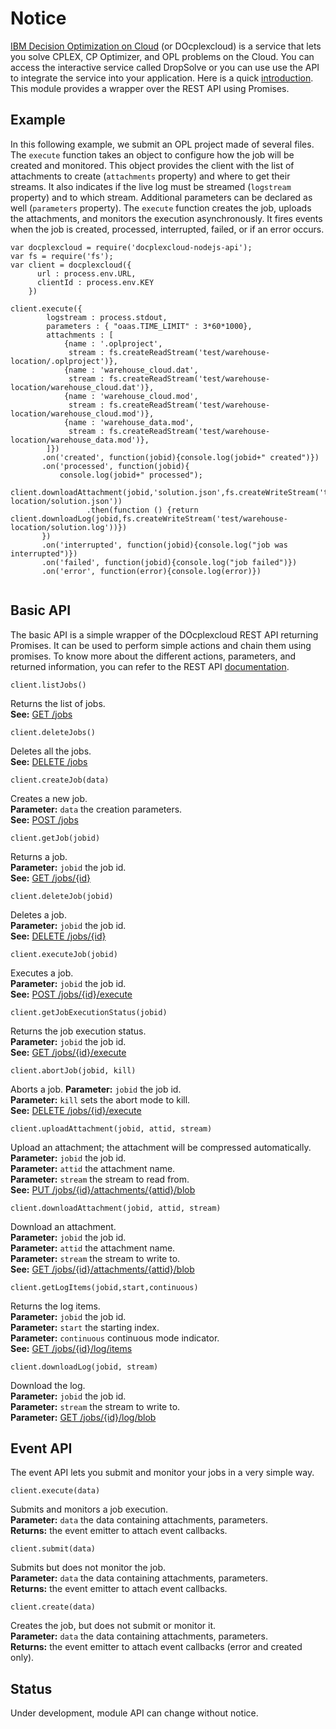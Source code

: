# Notice


[IBM Decision Optimization on Cloud](http://www.ibm.com/software/analytics/docloud/) (or DOcplexcloud) is a service that lets you solve CPLEX, CP Optimizer, and OPL problems on the Cloud. You can access the interactive service called DropSolve or you can use use the API to integrate the service into your application. Here is a quick [introduction](http://developer.ibm.com/docloud/documentation/welcome/). This module provides a wrapper over the REST API using Promises.

Example
-------

In this following example, we submit an OPL project made of several files. The `execute` function takes an object to configure how the job will
be created and monitored. This object provides the client with the list of attachments to create (`attachments` property) and where to get their streams. It also 
indicates if the live log must be streamed (`logstream` property) and to which stream. Additional parameters can be declared as well (`parameters` property).
The `execute` function creates the job, uploads the attachments, and monitors the execution asynchronously. It fires events when the job is created, processed, interrupted, failed, or if an error occurs. 

```
var docplexcloud = require('docplexcloud-nodejs-api');
var fs = require('fs');
var client = docplexcloud({
	  url : process.env.URL,
	  clientId : process.env.KEY
	})
	
client.execute({
		logstream : process.stdout,
		parameters : { "oaas.TIME_LIMIT" : 3*60*1000},
		attachments : [
	        {name : '.oplproject', 
	    	 stream : fs.createReadStream('test/warehouse-location/.oplproject')},
	        {name : 'warehouse_cloud.dat', 
		     stream : fs.createReadStream('test/warehouse-location/warehouse_cloud.dat')},
		    {name : 'warehouse_cloud.mod', 
			 stream : fs.createReadStream('test/warehouse-location/warehouse_cloud.mod')},
			{name : 'warehouse_data.mod', 
			 stream : fs.createReadStream('test/warehouse-location/warehouse_data.mod')},
	    ]})
	   .on('created', function(jobid){console.log(jobid+" created")})
	   .on('processed', function(jobid){
		   console.log(jobid+" processed");
		   client.downloadAttachment(jobid,'solution.json',fs.createWriteStream('test/warehouse-location/solution.json'))
		         .then(function () {return client.downloadLog(jobid,fs.createWriteStream('test/warehouse-location/solution.log'))})
	   })
	   .on('interrupted', function(jobid){console.log("job was interrupted")})
	   .on('failed', function(jobid){console.log("job failed")})
	   .on('error', function(error){console.log(error)})
	   		
```

Basic API
---------

The basic API is a simple wrapper of the DOcplexcloud REST API returning Promises. It can be used to perform simple actions and chain them using promises. To know more about the different actions, parameters, and returned information, you can refer to the REST API [documentation](https://api-swagger-oaas.docloud.ibmcloud.com/api_swagger/).

```
client.listJobs()
```
Returns the list of jobs.  
**See:** [GET /jobs](https://api-swagger-oaas.docloud.ibmcloud.com/api_swagger/#!/jobs/getJobs)
   
```
client.deleteJobs()
```
Deletes all the jobs.  
**See:** [DELETE /jobs](https://api-swagger-oaas.docloud.ibmcloud.com/api_swagger/#!/jobs/deleteJobs)

```
client.createJob(data)
```
Creates a new job.  
**Parameter:** `data` the creation parameters.  
**See:** [POST /jobs](https://api-swagger-oaas.docloud.ibmcloud.com/api_swagger/#!/jobs/createJob)
 
```
client.getJob(jobid)
```
Returns a job.  
**Parameter:** `jobid` the job id.  
**See:** [GET /jobs/{id}](https://api-swagger-oaas.docloud.ibmcloud.com/api_swagger/#!/jobs/getJob)
 
```
client.deleteJob(jobid)
```
Deletes a job.  
**Parameter:** `jobid` the job id.  
**See:** [DELETE /jobs/{id}](https://api-swagger-oaas.docloud.ibmcloud.com/api_swagger/#!/jobs/deleteJob)

```
client.executeJob(jobid)
```
Executes a job.  
**Parameter:** `jobid` the job id.  
**See:** [POST /jobs/{id}/execute](https://api-swagger-oaas.docloud.ibmcloud.com/api_swagger/#!/jobs/startJob)
 
```
client.getJobExecutionStatus(jobid)
```
Returns the job execution status.  
**Parameter:** `jobid` the job id.  
**See:** [GET /jobs/{id}/execute](https://api-swagger-oaas.docloud.ibmcloud.com/api_swagger/#!/jobs/getJobStatus)

```
client.abortJob(jobid, kill)
```
Aborts a job. 
**Parameter:** `jobid` the job id.  
**Parameter:** `kill` sets the abort mode to kill.  
**See:** [DELETE /jobs/{id}/execute](https://api-swagger-oaas.docloud.ibmcloud.com/api_swagger/#!/jobs/abortJob)
  
```
client.uploadAttachment(jobid, attid, stream)
```
Upload an attachment; the attachment will be compressed automatically.  
**Parameter:** `jobid` the job id.  
**Parameter:** `attid` the attachment name.  
**Parameter:** `stream` the stream to read from.  
**See:** [PUT /jobs/{id}/attachments/{attid}/blob](https://api-swagger-oaas.docloud.ibmcloud.com/api_swagger/#!/jobs/uploadJobAttachment)

```
client.downloadAttachment(jobid, attid, stream)
```
Download an attachment.  
**Parameter:** `jobid` the job id.  
**Parameter:** `attid` the attachment name.  
**Parameter:** `stream` the stream to write to.  
**See:** [GET /jobs/{id}/attachments/{attid}/blob](https://api-swagger-oaas.docloud.ibmcloud.com/api_swagger/#!/jobs/downloadJobAttachment)

``` 
client.getLogItems(jobid,start,continuous) 
```
Returns the log items.  
**Parameter:** `jobid` the job id.  
**Parameter:** `start` the starting index.  
**Parameter:** `continuous` continuous mode indicator.  
**See:** [GET /jobs/{id}/log/items](https://api-swagger-oaas.docloud.ibmcloud.com/api_swagger/#!/jobs/getJobLogItems)

```
client.downloadLog(jobid, stream)
```
Download the log.  
**Parameter:** `jobid` the job id.  
**Parameter:** `stream` the stream to write to.  
**Parameter:** [GET /jobs/{id}/log/blob](https://api-swagger-oaas.docloud.ibmcloud.com/api_swagger/#!/jobs/downloadLog)

Event API
---------

The event API lets you submit and monitor your jobs in a very simple way.  

```
client.execute(data)
```
Submits and monitors a job execution.  
**Parameter:** `data` the data containing attachments, parameters.  
**Returns:** the event emitter to attach event callbacks.  

```
client.submit(data)
```
Submits but does not monitor the job.  
**Parameter:** `data` the data containing attachments, parameters.  
**Returns:** the event emitter to attach event callbacks.  
 
```
client.create(data)
```
Creates the job, but does not submit or monitor it.  
**Parameter:** `data` the data containing attachments, parameters.  
**Returns:** the event emitter to attach event callbacks (error and created only).  

 
Status
------
Under development, module API can change without notice.

